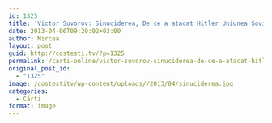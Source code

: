 ```yaml
---
id: 1325
title: 'Victor Suvorov: Sinuciderea, De ce a atacat Hitler Uniunea Sovietică?'
date: 2013-04-06T09:20:02+03:00
author: Mircea
layout: post
guid: http://costesti.tv/?p=1325
permalink: /carti-online/victor-suvorov-sinuciderea-de-ce-a-atacat-hitler-uniunea-sovietica/
original_post_id:
  - "1325"
image: /costestitv/wp-content/uploads//2013/04/sinuciderea.jpg
categories:
  - Cărți
format: image
---
```

